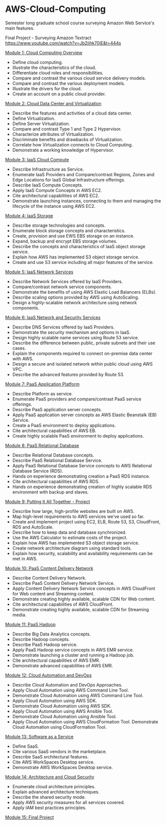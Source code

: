 # AWS-Cloud-Computing
Semester long graduate school course surveying Amazon Web Service's main features. 

Final Project - Surveying Amazon Textract https://www.youtube.com/watch?v=Jb2iihk70jE&t=444s

[Module 1: Cloud Computing Overview](https://github.com/cbroker1/text-as-data/blob/master/Assignments/TAD_Week_1_Broker_Carl.ipynb)

- Define cloud computing.
- Illustrate the characteristics of the cloud.
- Differentiate cloud roles and responsibilities.
- Compare and contrast the various cloud service delivery models.
- Compare and contrast the various deployment models.
- Illustrate the drivers for the cloud.
- Create an account on a public cloud provider.

[Module 2: Cloud Data Center and Virtualization](https://github.com/cbroker1/text-as-data/blob/master/Assignments/TAD_Week_2_Broker_Carl.ipynb)

- Describe the features and activities of a cloud data center.
- Define Virtualization.
- Define Server Virtualization.
- Compare and contrast Type 1 and Type 2 Hypervisor.
- Characterize attributes of Virtualization.
- Discriminate benefits and drawbacks of Virtualization.
- Correlate how Virtualization connects to Cloud Computing.
- Demonstrate a working knowledge of Hypervisor.

[Module 3: IaaS Cloud Compute](https://github.com/cbroker1/text-as-data/blob/master/Assignments/TAD_Week_3_Broker_Carl_2_of_2.ipynb)

- Describe Infrastructure as Service.
- Enumerate IaaS Providers and Compare/contrast Regions, Zones and Edge Locations for IaaS Global Infrastructure offerings.
- Describe IaaS Compute Concepts.
- Apply IaaS Compute Concepts in AWS EC2.
- Cite architectural capabilities of AWS EC2.
- Demonstrate launching instances, connecting to them and managing the lifecycle of the instance using AWS EC2.

[Module 4: IaaS Storage](https://github.com/cbroker1/text-as-data/blob/master/Assignments/TAD_Week_4_Broker_Carl.ipynb)

- Describe storage technologies and concepts.
- Enumerate block storage concepts and characteristics.
- Create, provision and use EWS EBS storage on an instance.
- Expand, backup and encrypt EBS storage volumes.
- Describe the concepts and characteristics of IaaS object storage service.
- Explain how AWS has implemented S3 object storage service.
- Create and use S3 service including all major features of the service.

[Module 5: IaaS Network Services](https://github.com/cbroker1/text-as-data/blob/master/Assignments/TAD_Week_5_Broker_Carl.ipynb)

- Describe Network Services offered by IaaS Providers.
- Compare/contrast network service components.
- Demonstrate the benefits of using AWS Elastic Load Balancers (ELBs).
- Describe scaling options provided by AWS using AutoScaling.
- Design a highly-scalable network architecture using network components.

[Module 6: IaaS Network and Security Services](https://github.com/cbroker1/text-as-data/blob/master/notebooks/TAD_Week_6_Broker_Carl.ipynb)

- Describe DNS Services offered by IaaS Providers.
- Demonstrate the security mechanism and options in IaaS.
- Design highly scalable name services using Route 53 service.
- Describe the difference between public, private subnets and their use cases.
- Explain the components required to connect on-premise data center with AWS.
- Design a secure and isolated network within public cloud using AWS VPC.
- Describe the advanced features provided by Route 53.

[Module 7: PaaS Application Platform](https://github.com/cbroker1/text-as-data/blob/master/notebooks/TAD_Week_7_Broker_Carl.ipynb)

- Describe Platform as service.
- Enumerate PaaS providers and compare/contrast PaaS service offerings.
- Describe PaaS application server concepts.
- Apply PaaS application server concepts as AWS Elastic Beanstalk (EB) Service.
- Create a PaaS environment to deploy applications.
- Cite architectural capabilities of AWS EB.
- Create highly scalable PaaS environment to deploy applications.

[Module 8: PaaS Relational Database](https://github.com/cbroker1/text-as-data/blob/master/notebooks/TAD_Week_8_Broker_Carl.ipynb)

- Describe Relational Database concepts.
- Describe PaaS Relational Database Service.
- Apply PaaS Relational Database Service concepts to AWS Relational Database Service (RDS).
- Hands on experience demonstrating creation a PaaS RDS instance.
- Cite architectural capabilities of AWS RDS.
- Hands on experience demonstrating creation of highly scalable RDS environment with backup and slaves.

[Module 9: Putting It All Together - Project](https://github.com/cbroker1/text-as-data/blob/master/notebooks/TAD_Week_9_Broker_Carl.ipynb)

- Describe how large, high-profile websites are built on AWS.
- Map high-level requirements to AWS services we’ve used so far.
- Create and implement project using EC2, ELB, Route 53, S3, CloudFront, RDS and AutoScale.
- Describe how to keep data and database synchronized.
- Use the AWS Calculator to estimate costs of the project.
- Explain how AWS has implemented S3 object storage service.
- Create network architecture diagram using standard tools.
- Explain how security, scalability and availability requirements can be met in AWS.

[Module 10: PaaS Content Delivery Network](https://github.com/cbroker1/text-as-data/blob/master/notebooks/TAD_Week_10_Broker_Carl.ipynb)

- Describe Content Delivery Network.
- Describe PaaS Content Delivery Network Service.
- Apply Content Delivery Network Service concepts in AWS CloudFront for Web content and Streaming content.
- Demonstrate creating highly available, scalable CDN for Web content.
- Cite architectural capabilities of AWS CloudFront.
- Demonstrate creating highly available, scalable CDN for Streaming media.

[Module 11: PaaS Hadoop](https://github.com/cbroker1/text-as-data/blob/master/notebooks/TAD_Week_11_Broker_Carl.ipynb)

- Describe Big Data Analytics concepts.
- Describe Hadoop concepts.
- Describe PaaS Hadoop service.
- Apply PaaS Hadoop service concepts in AWS EMR service.
- Demonstrate launching a cluster and running a Hadoop job.
- Cite architectural capabilities of AWS EMR.
- Demonstrate advanced capabilities of AWS EMR.

[Module 12: Cloud Automation and DevOps](https://github.com/cbroker1/text-as-data/blob/master/notebooks/TAD_FINAL_PROJECT_Broker_Carl.ipynb)

- Describe Cloud Automation and DevOps Approaches.
- Apply Cloud Automation using AWS Command Line Tool.
- Demonstrate Cloud Automation using AWS Command Line Tool.
- Apply Cloud Automation using AWS SDK.
- Demonstrate Cloud Automation using AWS SDK.
- Apply Cloud Automation using AWS Ansible Tool.
- Demonstrate Cloud Automation using Ansible Tool.
- Apply Cloud Automation using AWS CloudFormation Tool.
Demonstrate Cloud Automation using CloudFormation Tool.

[Module 13: Software as a Service](https://github.com/cbroker1/text-as-data/blob/master/notebooks/TAD_FINAL_PROJECT_Broker_Carl.ipynb)

- Define SaaS.
- Cite various SaaS vendors in the marketplace.
- Describe SaaS srchitectural features.
- Cite AWS WorkSpaces Desktop service.
- Demonstrate AWS WorkSpaces Desktop service.

[Module 14: Architecture and Cloud Security](https://github.com/cbroker1/text-as-data/blob/master/notebooks/TAD_FINAL_PROJECT_Broker_Carl.ipynb)

- Enumerate cloud architecture principles.
- Explain advanced architecture techniques.
- Describe the shared security mode.
- Apply AWS security measures for all services covered.
- Apply IAM best practices principles.

[Module 15: Final Project](https://github.com/cbroker1/text-as-data/blob/master/notebooks/TAD_FINAL_PROJECT_Broker_Carl.ipynb)

